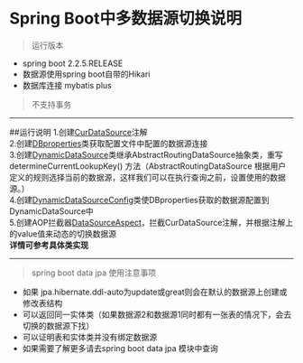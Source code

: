 # Spring Boot中多数据源切换说明
> 运行版本
- spring boot 2.2.5.RELEASE
- 数据源使用spring boot自带的Hikari
- 数据库连接 mybatis plus
> 不支持事务
---

##运行说明
1.创建[CurDataSource](.\src\main\java\zhouyf\datasource\CurDataSource.java)注解  
2.创建[DBproperties](.\src\main\java\zhouyf\datasource\DBproperties.java)类获取配置文件中配置的数据源连接  
3.创建[DynamicDataSource](.\src\main\java\zhouyf\datasource\DynamicDataSource.java)类继承AbstractRoutingDataSource抽象类，重写determineCurrentLookupKey() 方法（AbstractRoutingDataSource 根据用户定义的规则选择当前的数据源，这样我们可以在执行查询之前，设置使用的数据源。）  
4.创建[DynamicDataSourceConfig](.\src\main\java\zhouyf\datasource\DynamicDataSourceConfig.java)类使DBproperties获取的数据源配置到DynamicDataSource中  
5.创建AOP拦截器[DataSourceAspect](.\src\main\java\zhouyf\datasource\DataSourceAspect.java)，拦截CurDataSource注解，并根据注解上的value值来动态的切换数据源  
**详情可参考具体类实现**

---
> spring boot data jpa 使用注意事项 
- 如果 jpa.hibernate.ddl-auto为update或great则会在默认的数据源上创建或修改表结构
- 可以返回同一实体类（如果数据源2和数据源1同时都有一张表的情况下，会去切换的数据源下找）
- 可以证明表和实体类并没有绑定数据源
- 如果需要了解更多请去spring boot data jpa 模块中查询
